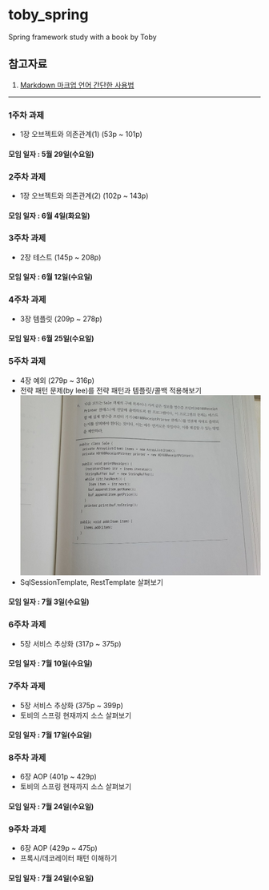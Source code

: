 # toby_spring

Spring framework study with a book by Toby

## 참고자료
1. [Markdown 마크업 언어 간단한 사용법](https://github.com/sejong-interface/Interface_Manual/wiki/Git-%EC%8B%9C%EC%9E%91%ED%95%98%EA%B8%B0%233-README.md-%ED%8C%8C%EC%9D%BC-%EC%9E%91%EC%84%B1%ED%95%98%EA%B8%B0!)

--------------------------

### 1주차 과제
 * 1장 오브젝트와 의존관계(1) (53p ~ 101p)
#### 모임 일자 : 5월 29일(수요일)

### 2주차 과제
 * 1장 오브젝트와 의존관계(2) (102p ~ 143p)
#### 모임 일자 : 6월 4일(화요일)

### 3주차 과제
 * 2장 테스트 (145p ~ 208p)
#### 모임 일자 : 6월 12일(수요일)

### 4주차 과제
 * 3장 템플릿 (209p ~ 278p)
#### 모임 일자 : 6월 25일(수요일)

### 5주차 과제
 * 4장 예외 (279p ~ 316p)
 * 전략 패턴 문제(by lee)를 전략 패턴과 템플릿/콜백 적용해보기
 ![week5_subject.img](resource/img/week5_subject.jpg)
 * SqlSessionTemplate, RestTemplate 살펴보기
#### 모임 일자 : 7월 3일(수요일)

### 6주차 과제
 * 5장 서비스 추상화 (317p ~ 375p)
#### 모임 일자 : 7월 10일(수요일)

### 7주차 과제
 * 5장 서비스 추상화 (375p ~ 399p)
 * 토비의 스프링 현재까지 소스 살펴보기
#### 모임 일자 : 7월 17일(수요일)

### 8주차 과제
 * 6장 AOP (401p ~ 429p)
 * 토비의 스프링 현재까지 소스 살펴보기
#### 모임 일자 : 7월 24일(수요일)

### 9주차 과제
 * 6장 AOP (429p ~ 475p)
 * 프록시/데코레이터 패턴 이해하기
#### 모임 일자 : 7월 24일(수요일)
